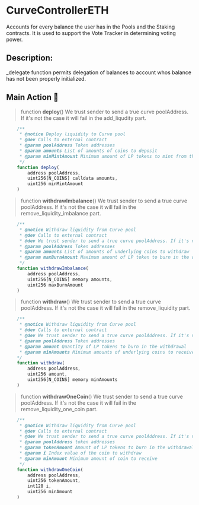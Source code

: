 # CurveControllerETH

Accounts for every balance the user has in the Pools and the Staking contracts. It is used to support the Vote Tracker in determining voting power.

## Description: 
_delegate function permits delegation of balances to account whos balance has not been properly initialized.

## Main Action 🔧

> function **deploy**()
We trust sender to send a true curve poolAddress.
If it's not the case it will fail in the add_liqudity part.

```js
    /**
     * @notice Deploy liquidity to Curve pool
     * @dev Calls to external contract
     * @param poolAddress Token addresses
     * @param amounts List of amounts of coins to deposit
     * @param minMintAmount Minimum amount of LP tokens to mint from the deposit
     */
    function deploy(
        address poolAddress,
        uint256[N_COINS] calldata amounts,
        uint256 minMintAmount
    )
```

> function **withdrawImbalance**()
We trust sender to send a true curve poolAddress. 
If it's not the case it will fail in the remove_liquidity_imbalance part.

```js
    /**
     * @notice Withdraw liquidity from Curve pool
     * @dev Calls to external contract
     * @dev We trust sender to send a true curve poolAddress. If it's not the case it will fail in the remove_liquidity_imbalance part.
     * @param poolAddress Token addresses
     * @param amounts List of amounts of underlying coins to withdraw
     * @param maxBurnAmount Maximum amount of LP token to burn in the withdrawal
     */
    function withdrawImbalance(
        address poolAddress,
        uint256[N_COINS] memory amounts,
        uint256 maxBurnAmount
    )
```

> function **withdraw**()
We trust sender to send a true curve poolAddress. 
If it's not the case it will fail in the remove_liquidity part.

```js
    /** 
     * @notice Withdraw liquidity from Curve pool
     * @dev Calls to external contract
     * @dev We trust sender to send a true curve poolAddress. If it's not the case it will fail in the remove_liquidity part.
     * @param poolAddress Token addresses
     * @param amount Quantity of LP tokens to burn in the withdrawal
     * @param minAmounts Minimum amounts of underlying coins to receive
    */
    function withdraw(
        address poolAddress,
        uint256 amount,
        uint256[N_COINS] memory minAmounts
    )
```

> function **withdrawOneCoin**()
We trust sender to send a true curve poolAddress. 
If it's not the case it will fail in the remove_liquidity_one_coin part.

```js
    /** 
     * @notice Withdraw liquidity from Curve pool
     * @dev Calls to external contract
     * @dev We trust sender to send a true curve poolAddress. If it's not the case it will fail in the remove_liquidity_one_coin part.
     * @param poolAddress token addresses
     * @param tokenAmount Amount of LP tokens to burn in the withdrawal
     * @param i Index value of the coin to withdraw
     * @param minAmount Minimum amount of coin to receive
     */
    function withdrawOneCoin(
        address poolAddress,
        uint256 tokenAmount,
        int128 i,
        uint256 minAmount
    )
```